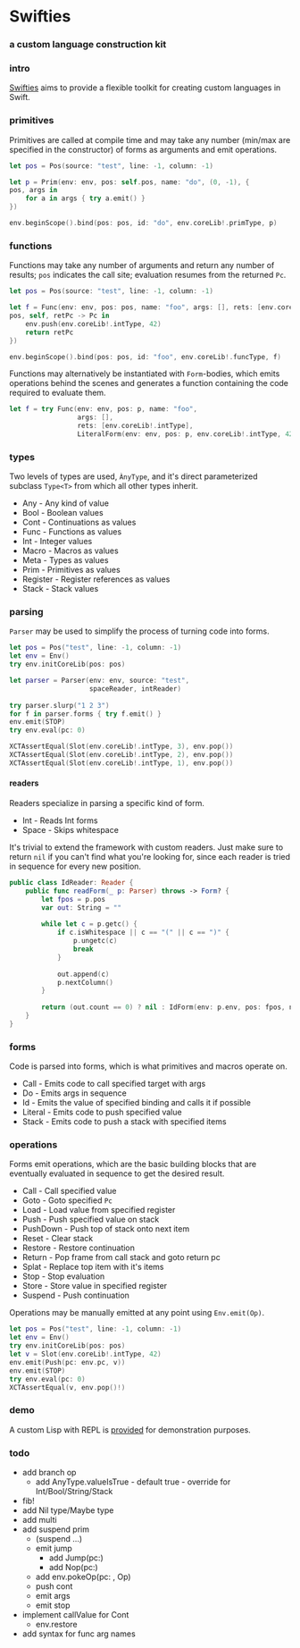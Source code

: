 # Swifties
### a custom language construction kit 

### intro
[Swifties](https://github.com/codr7/swifties) aims to provide a flexible toolkit for creating custom languages in Swift.

### primitives
Primitives are called at compile time and may take any number (min/max are specified in the constructor) of forms as arguments and emit operations. 

```swift
let pos = Pos(source: "test", line: -1, column: -1)

let p = Prim(env: env, pos: self.pos, name: "do", (0, -1), { 
pos, args in
    for a in args { try a.emit() }
})

env.beginScope().bind(pos: pos, id: "do", env.coreLib!.primType, p)
```

### functions
Functions may take any number of arguments and return any number of results; `pos` indicates the call site; evaluation resumes from the returned `Pc`.

```swift
let pos = Pos(source: "test", line: -1, column: -1)

let f = Func(env: env, pos: pos, name: "foo", args: [], rets: [env.coreLib!.intType], {
pos, self, retPc -> Pc in
    env.push(env.coreLib!.intType, 42)
    return retPc
})

env.beginScope().bind(pos: pos, id: "foo", env.coreLib!.funcType, f)
```

Functions may alternatively be instantiated with `Form`-bodies, which emits operations behind the scenes and generates a function containing the code required to evaluate them.

```swift
let f = try Func(env: env, pos: p, name: "foo",
                 args: [],
                 rets: [env.coreLib!.intType],
                 LiteralForm(env: env, pos: p, env.coreLib!.intType, 42))
```

### types
Two levels of types are used, `ÀnyType`, and it's direct parameterized subclass `Type<T>` from which all other types inherit.

- Any - Any kind of value
- Bool - Boolean values
- Cont - Continuations as values
- Func - Functions as values
- Int - Integer values
- Macro - Macros as values
- Meta - Types as values
- Prim - Primitives as values
- Register - Register references as values
- Stack - Stack values

### parsing
`Parser` may be used to simplify the process of turning code into forms.

```swift
let pos = Pos("test", line: -1, column: -1)
let env = Env()
try env.initCoreLib(pos: pos)

let parser = Parser(env: env, source: "test",
                    spaceReader, intReader)
                    
try parser.slurp("1 2 3")
for f in parser.forms { try f.emit() }
env.emit(STOP)
try env.eval(pc: 0)

XCTAssertEqual(Slot(env.coreLib!.intType, 3), env.pop()) 
XCTAssertEqual(Slot(env.coreLib!.intType, 2), env.pop()) 
XCTAssertEqual(Slot(env.coreLib!.intType, 1), env.pop()) 
```

#### readers
Readers specialize in parsing a specific kind of form.

- Int - Reads Int forms
- Space - Skips whitespace

It's trivial to extend the framework with custom readers. 
Just make sure to return `nil` if you can't find what you're looking for, since each reader is tried in sequence for every new position.

```swift
public class IdReader: Reader {
    public func readForm(_ p: Parser) throws -> Form? {
        let fpos = p.pos
        var out: String = ""
        
        while let c = p.getc() {
            if c.isWhitespace || c == "(" || c == ")" {
                p.ungetc(c)
                break
            }
            
            out.append(c)
            p.nextColumn()
        }
        
        return (out.count == 0) ? nil : IdForm(env: p.env, pos: fpos, name: out)
    }
}
```

### forms
Code is parsed into forms, which is what primitives and macros operate on.

- Call - Emits code to call specified target with args
- Do - Emits args in sequence
- Id - Emits the value of specified binding and calls it if possible
- Literal - Emits code to push specified value
- Stack - Emits code to push a stack with specified items

### operations
Forms emit operations, which are the basic building blocks that are eventually evaluated in sequence to get the desired result.

- Call - Call specified value
- Goto - Goto specified `Pc`
- Load - Load value from specified register
- Push - Push specified value on stack
- PushDown - Push top of stack onto next item
- Reset - Clear stack
- Restore - Restore continuation
- Return - Pop frame from call stack and goto return pc
- Splat - Replace top item with it's items
- Stop - Stop evaluation
- Store - Store value in specified register
- Suspend - Push continuation

Operations may be manually emitted at any point using `Env.emit(Op)`.

```swift
let pos = Pos("test", line: -1, column: -1)
let env = Env()
try env.initCoreLib(pos: pos)
let v = Slot(env.coreLib!.intType, 42)
env.emit(Push(pc: env.pc, v))
env.emit(STOP)
try env.eval(pc: 0)
XCTAssertEqual(v, env.pop()!)
```

### demo
A custom Lisp with REPL is [provided](https://github.com/codr7/swifties-repl) for demonstration purposes.

### todo
- add branch op
    - add AnyType.valueIsTrue
            - default true
            - override for Int/Bool/String/Stack
- fib!
- add Nil type/Maybe type
- add multi
- add suspend prim
    - (suspend ...)
    - emit jump
        - add Jump(pc:)
        - add Nop(pc:)
    - add env.pokeOp(pc: , Op)
    - push cont
    - emit args
    - emit stop
- implement callValue for Cont
    - env.restore
- add syntax for func arg names
